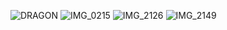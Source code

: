 ![DRAGON](https://github.com/user-attachments/assets/333f7674-d09e-4d6c-9ff1-9132d1f02bfd)
![IMG_0215](https://github.com/user-attachments/assets/3587116e-314f-41cc-927e-74c4ee8519c2)
![IMG_2126](https://github.com/user-attachments/assets/e85c056d-eee4-4e5c-9899-11011d16013f)
![IMG_2149](https://github.com/user-attachments/assets/254e4856-9682-4c72-9c23-4ef022d9f00d)
